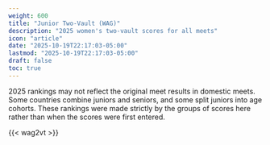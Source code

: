 ```yaml
---
weight: 600
title: "Junior Two-Vault (WAG)"
description: "2025 women's two-vault scores for all meets"
icon: "article"
date: "2025-10-19T22:17:03-05:00"
lastmod: "2025-10-19T22:17:03-05:00"
draft: false
toc: true
---
```


2025 rankings may not reflect the original meet results in domestic meets. Some countries combine juniors and seniors, and some split juniors into age cohorts. These rankings were made strictly by the groups of scores here rather than when the scores were first entered.

{{< wag2vt >}}